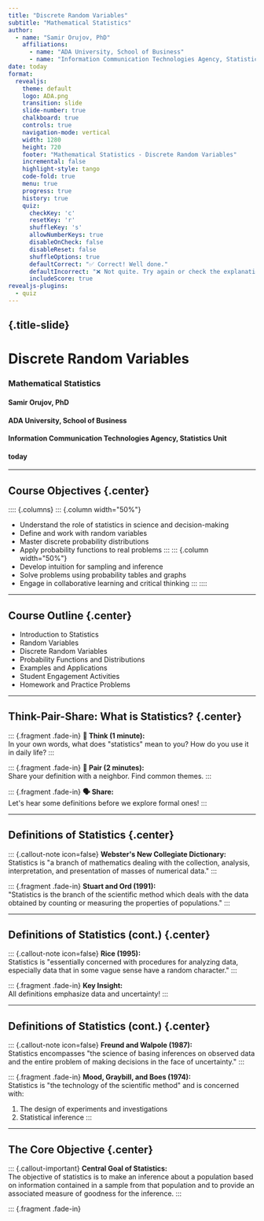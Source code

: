 ```yaml
---
title: "Discrete Random Variables"
subtitle: "Mathematical Statistics"
author:
  - name: "Samir Orujov, PhD"
    affiliations:
      - name: "ADA University, School of Business"
      - name: "Information Communication Technologies Agency, Statistics Unit"
date: today
format:
  revealjs:
    theme: default
    logo: ADA.png
    transition: slide
    slide-number: true
    chalkboard: true
    controls: true
    navigation-mode: vertical
    width: 1280
    height: 720
    footer: "Mathematical Statistics - Discrete Random Variables"
    incremental: false
    highlight-style: tango
    code-fold: true
    menu: true
    progress: true
    history: true
    quiz:
      checkKey: 'c'
      resetKey: 'r'
      shuffleKey: 's'
      allowNumberKeys: true
      disableOnCheck: false
      disableReset: false
      shuffleOptions: true
      defaultCorrect: "✅ Correct! Well done."
      defaultIncorrect: "❌ Not quite. Try again or check the explanation."
      includeScore: true
revealjs-plugins:
  - quiz
---
```


## {.title-slide}

# Discrete Random Variables
### Mathematical Statistics
#### Samir Orujov, PhD
#### ADA University, School of Business
#### Information Communication Technologies Agency, Statistics Unit
#### today

---

## Course Objectives {.center}

:::: {.columns}
::: {.column width="50%"}
- Understand the role of statistics in science and decision-making
- Define and work with random variables
- Master discrete probability distributions
- Apply probability functions to real problems
:::
::: {.column width="50%"}
- Develop intuition for sampling and inference
- Solve problems using probability tables and graphs
- Engage in collaborative learning and critical thinking
:::
::::

---

## Course Outline {.center}

- Introduction to Statistics
- Random Variables
- Discrete Random Variables
- Probability Functions and Distributions
- Examples and Applications
- Student Engagement Activities
- Homework and Practice Problems

---

## Think-Pair-Share: What is Statistics? {.center}

::: {.fragment .fade-in}
**🤔 Think (1 minute):**  
In your own words, what does "statistics" mean to you? How do you use it in daily life?
:::

::: {.fragment .fade-in}
**👥 Pair (2 minutes):**  
Share your definition with a neighbor. Find common themes.
:::

::: {.fragment .fade-in}
**🗣️ Share:**  
Let's hear some definitions before we explore formal ones!
:::

---

## Definitions of Statistics {.center}

::: {.callout-note icon=false}
**Webster's New Collegiate Dictionary:**  
Statistics is "a branch of mathematics dealing with the collection, analysis, interpretation, and presentation of masses of numerical data."
:::

::: {.fragment .fade-in}
**Stuart and Ord (1991):**  
"Statistics is the branch of the scientific method which deals with the data obtained by counting or measuring the properties of populations."
:::

---

## Definitions of Statistics (cont.) {.center}

::: {.callout-note icon=false}
**Rice (1995):**  
Statistics is "essentially concerned with procedures for analyzing data, especially data that in some vague sense have a random character."
:::

::: {.fragment .fade-in}
**Key Insight:**  
All definitions emphasize data and uncertainty!
:::

---

## Definitions of Statistics (cont.) {.center}

::: {.callout-note icon=false}
**Freund and Walpole (1987):**  
Statistics encompasses "the science of basing inferences on observed data and the entire problem of making decisions in the face of uncertainty."
:::

::: {.fragment .fade-in}
**Mood, Graybill, and Boes (1974):**  
Statistics is "the technology of the scientific method" and is concerned with:
1. The design of experiments and investigations
2. Statistical inference
:::

---

## The Core Objective {.center}

::: {.callout-important}
**Central Goal of Statistics:**  
The objective of statistics is to make an inference about a population based on information contained in a sample from that population and to provide an associated measure of goodness for the inference.
:::

::: {.fragment .fade-in}
